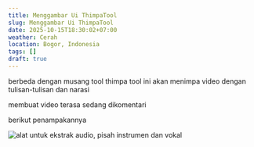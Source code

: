 ```yaml
---
title: Menggambar Ui ThimpaTool
slug: Menggambar Ui ThimpaTool
date: 2025-10-15T18:30:02+07:00
weather: Cerah
location: Bogor, Indonesia
tags: []
draft: true
---
```


berbeda dengan musang tool thimpa tool ini akan menimpa video dengan tulisan-tulisan dan narasi

membuat video terasa sedang dikomentari

berikut penampakannya

![alat untuk ekstrak audio, pisah instrumen dan vokal](tts-tool.avif)